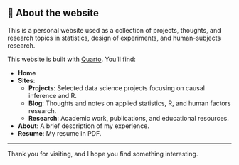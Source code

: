 ## 📄 About the website

This is a personal website used as a collection of projects, thoughts, and research topics in statistics, design of experiments, and human-subjects research.

This website is built with [Quarto](https://quarto.org). You’ll find:

- **Home**
- **Sites**:
  - **Projects**: Selected data science projects focusing on causal inference and R.
  - **Blog**: Thoughts and notes on applied statistics, R, and human factors research.
  - **Research**: Academic work, publications, and educational resources.
- **About**: A brief description of my experience.
- **Resume**: My resume in PDF.

---

Thank you for visiting, and I hope you find something interesting.
